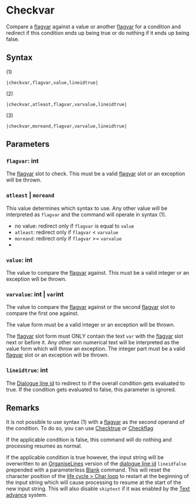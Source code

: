 # Checkvar

Compare a [flagvar](../../../Flags%20arrays/flagvar.md) against a value or another [flagvar](../../../Flags%20arrays/flagvar.md) for a condition and redirect if this condition ends up being true or do nothing if it ends up being false.

## Syntax

(1)

````
|checkvar,flagvar,value,lineidtrue|
````

(2)

````
|checkvar,atleast,flagvar,varvalue,lineidtrue|
````

(3)

````
|checkvar,moreand,flagvar,varvalue,lineidtrue|
````

## Parameters

### `flagvar`: int

The [flagvar](../../../Flags%20arrays/flagvar.md) slot to check. This must be a valid [flagvar](../../../Flags%20arrays/flagvar.md) slot or an exception will be thrown.

### `atleast` | `moreand`

This value determines which syntax to use. Any other value will be interpreted as `flagvar` and the command will operate in syntax (1).

* no value: redirect only if `flagvar` is equal to `value`
* `atleast`: redirect only if `flagvar` \< `varvalue`
* `moreand`: redirect only if `flagvar` >= `varvalue`
* 

### `value`: int

The value to compare the [flagvar](../../../Flags%20arrays/flagvar.md) against. This must be a valid integer or an exception will be thrown.

### `varvalue`: int | `var`int

The value to compare the [flagvar](../../../Flags%20arrays/flagvar.md) against or the second [flagvar](../../../Flags%20arrays/flagvar.md) slot to compare the first one against. 

The value form must be a valid integer or an exception will be thrown. 

The [flagvar](../../../Flags%20arrays/flagvar.md) slot form must ONLY contain the text `var` with the [flagvar](../../../Flags%20arrays/flagvar.md) slot next or before it. Any other non numerical text will be interpreted as the value form which will throw an exception. The integer part must be a valid [flagvar](../../../Flags%20arrays/flagvar.md) slot or an exception will be thrown.

### `lineidtrue`: int

The [Dialogue line id](../Dialogue%20line%20id.md) to redirect to if the overall condition gets evaluated to true. If the condition gets evaluated to false, this parameter is ignored.

## Remarks

It is not possible to use syntax (1) with a [flagvar](../../../Flags%20arrays/flagvar.md) as the second operand of the condition. To do so, you can use [Checktrue](Checktrue.md) or [Checkflag](Checkflag.md)

If the applicable condition is false, this command will do nothing and processing resumes as normal.

If the applicable condition is true however, the input string will be overwritten to an [OrganiseLines](../../Related%20Systems/Automatic%20Line%20Breaks/OrganiseLines.md) version of the [dialogue line id](../Dialogue%20line%20id.md) `lineidfalse` prepended with a parameterless [Blank](Blank.md) command. This will reset the character position of the [life cycle > Char loop](../../life%20cycle.md#char-loop) to restart at the beginning of the input string which will cause processing to resume at the start of the new input string. This will also disable `skiptext` if it was enabled by the [Text advance](../../Related%20Systems/Text%20advance.md) system.
